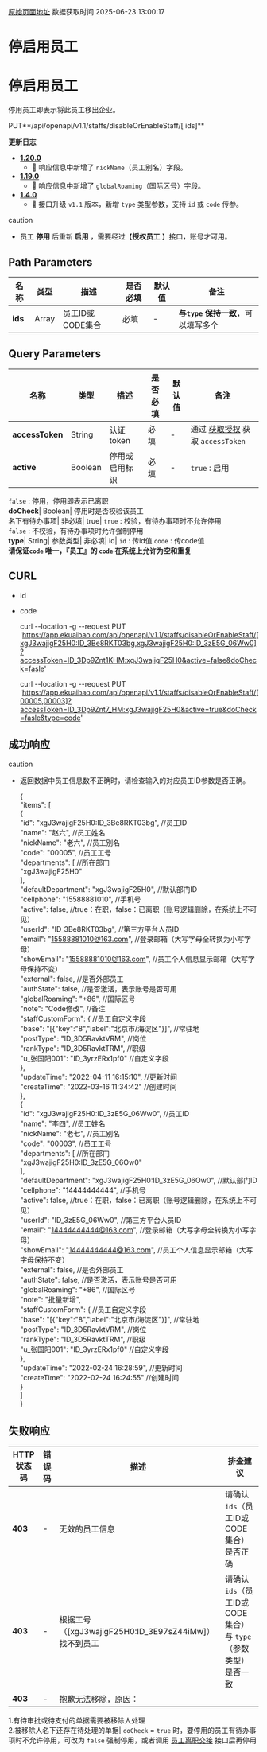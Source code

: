 [原始页面地址](https://docs.ekuaibao.com/docs/open-api/contacts/active-staffs)
数据获取时间 2025-06-23 13:00:17

# 停启用员工

# 停启用员工  
  
停用员工即表示将此员工移出企业。

PUT**/api/openapi/v1.1/staffs/disableOrEnableStaff/[ ids]**

**更新日志**

  * [**1.20.0**](/updateLog/update-log#1200)
    * 🐞 响应信息中新增了 `nickName`（员工别名）字段。
  * [**1.19.0**](/updateLog/update-log#1190)
    * 🐞 响应信息中新增了 `globalRoaming`（国际区号）字段。
  * [**1.4.0**](/updateLog/update-log#140)
    * 🚀 接口升级 `v1.1` 版本，新增 `type` 类型参数，支持 `id` 或 `code` 传参。



caution

  * 员工 **停用** 后重新 **启用** ，需要经过【**授权员工** 】接口，账号才可用。



## Path Parameters​

名称| 类型| 描述| 是否必填| 默认值| 备注  
---|---|---|---|---|---  
**ids**|  Array| 员工ID或CODE集合| 必填| -| **与`type` 保持一致**，可以填写多个  
  
## Query Parameters​

名称| 类型| 描述| 是否必填| 默认值| 备注  
---|---|---|---|---|---  
**accessToken**|  String| 认证token| 必填| -| 通过 [获取授权](/docs/open-api/getting-started/auth) 获取 `accessToken`  
**active**|  Boolean| 停用或启用标识| 必填| -| `true` : 启用  
`false` : 停用，停用即表示已离职  
**doCheck**|  Boolean| 停用时是否校验该员工  
名下有待办事项| 非必填| true| `true` : 校验，有待办事项时不允许停用  
`false` : 不校验，有待办事项时允许强制停用  
**type**|  String| 参数类型| 非必填| id| `id` : 传id值 `code` : 传code值  
**请保证`code` 唯一，『员工』的 `code` 在系统上允许为空和重复**  
  
## CURL​

  * id
  * code


    
    
    curl --location -g --request PUT 'https://app.ekuaibao.com/api/openapi/v1.1/staffs/disableOrEnableStaff/[xgJ3wajigF25H0:ID_3Be8RKT03bg,xgJ3wajigF25H0:ID_3zE5G_06Ww0]?accessToken=ID_3Dp9Znt1KHM:xgJ3wajigF25H0&active=false&doCheck=fasle'  
    
    
    
    curl --location -g --request PUT 'https://app.ekuaibao.com/api/openapi/v1.1/staffs/disableOrEnableStaff/[00005,00003]?accessToken=ID_3Dp9Znt7_HM:xgJ3wajigF25H0&active=true&doCheck=fasle&type=code'  
    

## 成功响应​

caution

  * 返回数据中员工信息数不正确时，请检查输入的对应员工ID参数是否正确。


    
    
    {  
        "items": [  
            {  
                "id": "xgJ3wajigF25H0:ID_3Be8RKT03bg",    //员工ID  
                "name": "赵六",                           //员工姓名  
                "nickName": "老六",                       //员工别名  
                "code": "00005",                          //员工工号  
                "departments": [                          //所在部门  
                    "xgJ3wajigF25H0"  
                ],  
                "defaultDepartment": "xgJ3wajigF25H0",    //默认部门ID  
                "cellphone": "15588881010",               //手机号  
                "active": false,                          //true：在职，false：已离职（账号逻辑删除，在系统上不可见）  
                "userId": "ID_3Be8RKT03bg",               //第三方平台人员ID  
                "email": "15588881010@163.com",           //登录邮箱（大写字母全转换为小写字母）  
                "showEmail": "15588881010@163.com",       //员工个人信息显示邮箱（大写字母保持不变）  
                "external": false,                        //是否外部员工  
                "authState": false,                       //是否激活，表示账号是否可用  
                "globalRoaming": "+86",                   //国际区号  
                "note": "Code修改",                        //备注  
                "staffCustomForm": {                      //员工自定义字段  
                    "base": "[{\"key\":\"8\",\"label\":\"北京市/海淀区\"}]",  //常驻地  
                    "postType": "ID_3D5RavktVRM",         //岗位  
                    "rankType": "ID_3D5RavktTRM",         //职级  
                    "u_张国阳001": "ID_3yrzERx1pf0"       //自定义字段  
                },  
                "updateTime": "2022-04-11 16:15:10",      //更新时间  
                "createTime": "2022-03-16 11:34:42"       //创建时间  
            },  
            {  
                "id": "xgJ3wajigF25H0:ID_3zE5G_06Ww0",    //员工ID  
                "name": "李四",                           //员工姓名  
                "nickName": "老七",                       //员工别名  
                "code": "00003",                          //员工工号  
                "departments": [                          //所在部门  
                    "xgJ3wajigF25H0:ID_3zE5G_06Ow0"  
                ],  
                "defaultDepartment": "xgJ3wajigF25H0:ID_3zE5G_06Ow0",   //默认部门ID  
                "cellphone": "14444444444",               //手机号  
                "active": false,                          //true：在职，false：已离职（账号逻辑删除，在系统上不可见）  
                "userId": "ID_3zE5G_06Ww0",               //第三方平台人员ID  
                "email": "14444444444@163.com",           //登录邮箱（大写字母全转换为小写字母）  
                "showEmail": "14444444444@163.com",       //员工个人信息显示邮箱（大写字母保持不变）  
                "external": false,                        //是否外部员工  
                "authState": false,                       //是否激活，表示账号是否可用  
                "globalRoaming": "+86",                   //国际区号  
                "note": "批量新增",  
                "staffCustomForm": {                      //员工自定义字段  
                  "base": "[{\"key\":\"8\",\"label\":\"北京市/海淀区\"}]",  //常驻地  
                  "postType": "ID_3D5RavktVRM",           //岗位  
                  "rankType": "ID_3D5RavktTRM",           //职级  
                  "u_张国阳001": "ID_3yrzERx1pf0"         //自定义字段  
                },  
                "updateTime": "2022-02-24 16:28:59",      //更新时间  
                "createTime": "2022-02-24 16:24:55"       //创建时间  
            }  
        ]  
    }  
    

## 失败响应​

HTTP状态码| 错误码| 描述| 排查建议  
---|---|---|---  
**403**|  -| 无效的员工信息| 请确认 `ids`（员工ID或CODE集合） 是否正确  
**403**|  -| 根据工号（[xgJ3wajigF25H0:ID_3E97sZ44iMw]）找不到员工| 请确认 `ids`（员工ID或CODE集合）与 `type`（参数类型）是否一致  
**403**|  -| 抱歉无法移除，原因：  
1.有待审批或待支付的单据需要被移除人处理  
2.被移除人名下还存在待处理的单据| `doCheck` = `true` 时，要停用的员工有待办事项时不允许停用，可改为 `false` 强制停用，或者调用 [员工离职交接](/docs/open-api/contacts/relay-staff) 接口后再停用
